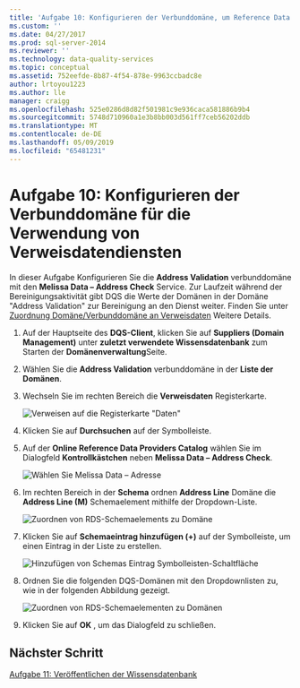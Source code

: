 ```yaml
---
title: 'Aufgabe 10: Konfigurieren der Verbunddomäne, um Reference Data Service zu verwenden. | Microsoft-Dokumentation'
ms.custom: ''
ms.date: 04/27/2017
ms.prod: sql-server-2014
ms.reviewer: ''
ms.technology: data-quality-services
ms.topic: conceptual
ms.assetid: 752eefde-8b87-4f54-878e-9963ccbadc8e
author: lrtoyou1223
ms.author: lle
manager: craigg
ms.openlocfilehash: 525e0286d8d82f501981c9e936caca581886b9b4
ms.sourcegitcommit: 5748d710960a1e3b8bb003d561ff7ceb56202ddb
ms.translationtype: MT
ms.contentlocale: de-DE
ms.lasthandoff: 05/09/2019
ms.locfileid: "65481231"
---
```

# <a name="task-10-configuring-composite-domain-to-use-reference-data-service"></a>Aufgabe 10: Konfigurieren der Verbunddomäne für die Verwendung von Verweisdatendiensten
  In dieser Aufgabe Konfigurieren Sie die **Address Validation** verbunddomäne mit den **Melissa Data – Address Check** Service. Zur Laufzeit während der Bereinigungsaktivität gibt DQS die Werte der Domänen in der Domäne "Address Validation" zur Bereinigung an den Dienst weiter. Finden Sie unter [Zuordnung Domäne/Verbunddomäne an Verweisdaten](https://msdn.microsoft.com/library/hh213030.aspx) Weitere Details.  
  
1.  Auf der Hauptseite des **DQS-Client**, klicken Sie auf **Suppliers (Domain Management)** unter **zuletzt verwendete Wissensdatenbank** zum Starten der **Domänenverwaltung**Seite.  
  
2.  Wählen Sie die **Address Validation** verbunddomäne in der **Liste der Domänen**.  
  
3.  Wechseln Sie im rechten Bereich die **Verweisdaten** Registerkarte.  
  
     ![Verweisen auf die Registerkarte "Daten"](../../2014/tutorials/media/et-configuringcdtouserds-01.jpg "verweisen auf die Registerkarte \"Daten\"")  
  
4.  Klicken Sie auf **Durchsuchen** auf der Symbolleiste.  
  
5.  Auf der **Online Reference Data Providers Catalog** wählen Sie im Dialogfeld **Kontrollkästchen** neben **Melissa Data – Address Check**.  
  
     ![Wählen Sie Melissa Data – Adresse](../../2014/tutorials/media/et-configuringcdtouserds-02.jpg "Melissa Data – Adresse auswählen")  
  
6.  Im rechten Bereich in der **Schema** ordnen **Address Line** Domäne die **Address Line (M)** Schemaelement mithilfe der Dropdown-Liste.  
  
     ![Zuordnen von RDS-Schemaelements zu Domäne](../../2014/tutorials/media/et-configuringcdtouserds-03.jpg "RDS-Schemaelements-Domäne zuordnen")  
  
7.  Klicken Sie auf **Schemaeintrag hinzufügen (+)** auf der Symbolleiste, um einen Eintrag in der Liste zu erstellen.  
  
     ![Hinzufügen von Schemas Eintrag Symbolleisten-Schaltfläche](../../2014/tutorials/media/et-configuringcdtouserds-04.jpg "Schema Eintrag Symbolleisten-Schaltfläche \"hinzufügen\"")  
  
8.  Ordnen Sie die folgenden DQS-Domänen mit den Dropdownlisten zu, wie in der folgenden Abbildung gezeigt.  
  
     ![Zuordnen von RDS-Schemaelementen zu Domänen](../../2014/tutorials/media/et-configuringcdtouserds-05.jpg "RDS-Schemaelementen zu Domänen zuordnen")  
  
9. Klicken Sie auf **OK** , um das Dialogfeld zu schließen.  
  
## <a name="next-step"></a>Nächster Schritt  
 [Aufgabe 11: Veröffentlichen der Wissensdatenbank](../../2014/tutorials/task-11-publishing-the-knowledge-base.md)  
  
  
